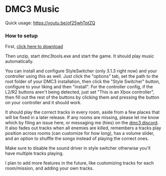 # DMC3 Music
Quick usage: https://youtu.be/of25whTptZQ

### How to setup
First, [click here to download](https://github.com/644/dmc3music/releases/download/v2.0/dmc3tools.zip)

Then unzip, start dmc3tools.exe and start the game. It should play music automatically.

You can install and configure StyleSwitcher (only 3.1.3 right now) and your controller using this as well. Just click the "options" tab, set the path to the root folder of your DMC3 installation, then click the "Style Switcher" button, configure to your liking and then "install". For the controller config, if the L2/R2 buttons aren't being detected, just set "This is an Xbox controller", then fill out the rest of the buttons by clicking them and pressing the button on your controller and it should work.

It should play the correct tracks in every room, aside from a few places that will be fixed in a later release. If any rooms are missing, please let me know which by filing an issue here, or messaging me (hies) on the [dmc3 discord](https://discord.gg/yhJdCHm). It also fades out tracks when all enemies are killed, remembers a tracks play position across rooms (can customize for how long), has a volume slider, and an option to shuffle the songs instead of playing the correct ones.

Make sure to disable the sound driver in style switcher otherwise you'll have multiple tracks playing.

I plan to add more features in the future, like customizing tracks for each room/mission, and adding your own tracks.
